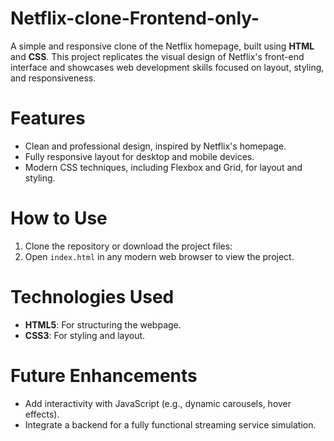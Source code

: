 # Netflix-clone-Frontend-only-
A simple and responsive clone of the Netflix homepage, built using **HTML** and **CSS**. This project replicates the visual design of Netflix's front-end interface and showcases web development skills focused on layout, styling, and responsiveness.

# Features  
- Clean and professional design, inspired by Netflix's homepage.  
- Fully responsive layout for desktop and mobile devices.  
- Modern CSS techniques, including Flexbox and Grid, for layout and styling.  

# How to Use  
1. Clone the repository or download the project files:  
2. Open `index.html` in any modern web browser to view the project.  

# Technologies Used  
- **HTML5**: For structuring the webpage.  
- **CSS3**: For styling and layout.  

# Future Enhancements  
- Add interactivity with JavaScript (e.g., dynamic carousels, hover effects).  
- Integrate a backend for a fully functional streaming service simulation.  
